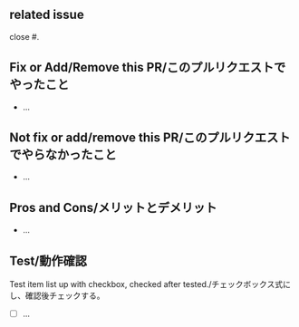 ## related issue

close #.

## Fix or Add/Remove this PR/このプルリクエストでやったこと

- ...

## Not fix or add/remove this PR/このプルリクエストでやらなかったこと

- ...

## Pros and Cons/メリットとデメリット

- ...

## Test/動作確認

Test item list up with checkbox, checked after tested./チェックボックス式にし、確認後チェックする。

- [ ] ...

